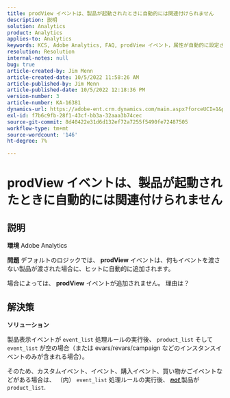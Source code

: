 ```yaml
---
title: prodView イベントは、製品が起動されたときに自動的には関連付けられません
description: 説明
solution: Analytics
product: Analytics
applies-to: Analytics
keywords: KCS, Adobe Analytics, FAQ, prodView イベント，属性が自動的に設定されず， product，起動済み
resolution: Resolution
internal-notes: null
bug: true
article-created-by: Jim Menn
article-created-date: 10/5/2022 11:58:26 AM
article-published-by: Jim Menn
article-published-date: 10/5/2022 12:18:36 PM
version-number: 3
article-number: KA-16381
dynamics-url: https://adobe-ent.crm.dynamics.com/main.aspx?forceUCI=1&pagetype=entityrecord&etn=knowledgearticle&id=43d0a503-a544-ed11-bba1-000d3a3064b8
exl-id: f7b6c9fb-28f1-43cf-bb3a-32aaa3b74cec
source-git-commit: 8d40422e31d6d132ef72a7255f5490fe72487505
workflow-type: tm+mt
source-wordcount: '146'
ht-degree: 7%

---
```


# prodView イベントは、製品が起動されたときに自動的には関連付けられません

## 説明


<b>環境</b>
Adobe Analytics

<b>問題</b>
デフォルトのロジックでは、 <b>prodView</b> イベントは、何もイベントを渡さない製品が渡された場合に、ヒットに自動的に追加されます。

場合によっては、 <b>prodView</b> イベントが追加されません。 理由は？


## 解決策


<b>ソリューション</b>

製品表示イベントが `event_list` 処理ルールの実行後、 `product_list` そして `event_list` が空の場合（または evars/revars/campaign などのインスタンスイベントのみが含まれる場合）。

そのため、カスタムイベント、イベント、購入イベント、買い物かごイベントなどがある場合は、 （内） `event_list` 処理ルールの実行後、 <u><em><b>not </b></em></u>製品が `product_list`.
